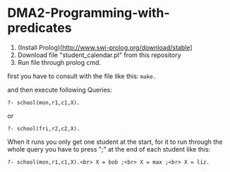 # DMA2-Programming-with-predicates

1. (Install Prolog)[http://www.swi-prolog.org/download/stable]
2. Download file "student_calendar.pl" from this repository
3. Run file through prolog cmd. 

first you have to consult with the file like this:
``
make.
``

and then execute following Queries:

``
?- school(mon,r1,c1,X). 
``

or

``
?- school(fri,r2,c2,X).
``

When it runs you only get one student at the start, for it to run through the whole query you have to press ";" at the end of each student
like this:

``
?- school(mon,r1,c1,X).<br>
X = bob ;<br>
X = max ;<br>
X = liz.
``

